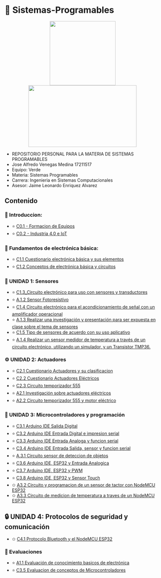 # :closed_book: Sistemas-Programables

<p align="center">
  <img width="213" height="208" src="https://www.tijuana.tecnm.mx/wp-content/themes/tecnm/images/logo_TECT.png">
  <img width="350" height="200" src="https://www.matamoros.tecnm.mx/wp-content/uploads/2017/05/Logo-TecNM-2017-Ganador.png">
</p>

- REPOSITORIO PERSONAL PARA LA MATERIA DE SISTEMAS PROGRAMABLES 
- Jose Alfredo Venegas Medina 17211517
- Equipo: Verde
- Materia: Sistemas Programables
- Carrera: Ingenieria en Sistemas Computacionales
- Asesor: Jaime Leonardo Enriquez Alvarez



## Contenido

###  :blue_book: Introduccion:
 - :star: [C0.1 - Formacion de Equipos](https://github.com/Alfredopflc/Sistemas-Programables/blob/master/blog/C0.1_JoseAlfredoVenegasMedina_Verde.md)
 - :star: [C0.2 - Industria 4.0 e IoT](https://github.com/Alfredopflc/Sistemas-Programables/blob/master/blog/C0.2_JoseAlfredoVenegasMedina_Verde.md)
 
### :battery: Fundamentos de electrónica básica:
 - :star: [C1.1 Cuestionario electrónica básica y sus elementos](https://github.com/Alfredopflc/Sistemas-Programables/blob/master/blog/C1.1_JoseAlfredoVenegasMedina_Verde.md)
 - :star: [C1.2 Conceptos de electrónica básica y circuitos](https://github.com/Alfredopflc/Sistemas-Programables/blob/master/blog/C1.2_JoseAlfredoVenegasMedina_Verde.md)
 
 ### 🎇 UNIDAD 1: Sensores
 -  :star: [C1.3_Circuito electrónico para uso con sensores y transductores](https://github.com/Alfredopflc/Sistemas-Programables/blob/master/blog/C1.3_JoseAlfredoVenegasMedina_Verde.md)
 - :star: [A.1.2 Sensor Fotoresistivo](https://github.com/Alfredopflc/Sistemas-Programables/blob/master/docs/A1.2_JoseAlfredoVenegasMedina_Verde.md)
 - :star: [C1.4 Circuito electrónico para el acondicionamiento de señal con un amplificador operacional](https://github.com/Alfredopflc/Sistemas-Programables/blob/master/blog/C1.4_JoseAlfredoVenegasMedina_Verde.md)
 - :star: [A.1.3  Realizar una investigación y presentación para ser expuesta en clase sobre el tema de sensores](https://github.com/Alfredopflc/Sistemas-Programables/blob/master/docs/A1.3_JoseAlfredoVenegasMedina_Verde.md)
 - :star: [C1.5 Tipo de sensores de acuerdo con su uso aplicativo](https://github.com/Alfredopflc/Sistemas-Programables/blob/master/blog/C1.5_JoseAlfredoVenegasMedina_Verde.md)
 - :star: [A.1.4 Realizar un sensor medidor de temperatura a través de un circuito electrónico, utilizando un simulador, y un Transistor TMP36.](https://github.com/Alfredopflc/Sistemas-Programables/blob/master/docs/A1.4_JoseAlfredoVenegasMedina_Verde.md)
 
 ### :gear: UNIDAD 2: Actuadores
 - :star: [C2.1 Cuestionario Actuadores y su clasificacion](https://github.com/Alfredopflc/Sistemas-Programables/blob/master/blog/C2.1_JoseAlfredoVenegasMedina_Verde.md)
 - :star: [C2.2 Cuestionario Actuadores Eléctricos](https://github.com/Alfredopflc/Sistemas-Programables/blob/master/blog/C2.2_JoseAlfredoVenegasMedina_Verde.md)
 - :star: [C2.3 Circuito temporizador 555](https://github.com/Alfredopflc/Sistemas-Programables/blob/master/blog/C2.3_JoseAlfredoVenegasMedina_Verde.md)
 - :star: [A2.1 Investigación sobre actuadores eléctricos](https://github.com/Alfredopflc/Sistemas-Programables/blob/master/docs/A2.1_JoseAlfredoVenegasMedina_Verde.md)
 - :star: [A2.2 Circuito temporizador 555 y motor eléctrico](https://github.com/Alfredopflc/Sistemas-Programables/blob/master/docs/A2.2_JoseAlfredoVenegasMedina_Verde.md)
 
 ### :space_invader: UNIDAD 3: Microcontroladores y programación
 - :star: [C3.1 Arduino IDE Salida Digital](https://github.com/Alfredopflc/Sistemas-Programables/blob/master/blog/C3.1_JoseAlfredoVenegasMedina_Verde.md)
 - :star: [C3.2 Arduino IDE Entrada Digital e impresion serial](https://github.com/Alfredopflc/Sistemas-Programables/blob/master/blog/C3.2_JoseAlfredoVenegasMedina_Verde.md)
 - :star: [C3.3 Arduino IDE Entrada Analoga y funcion serial](https://github.com/Alfredopflc/Sistemas-Programables/blob/master/blog/C3.3_JoseAlfredoVenegasMedina_Verde..md)
 - :star: [C3.4 Arduino IDE Entrada Salida, sensor y funcion serial](https://github.com/Alfredopflc/Sistemas-Programables/blob/master/blog/C3.4_JoseAlfredoVenegasMedina_Verde..md)
 - :star: [A.3.1 Circuito sensor de deteccion de objetos](https://github.com/Alfredopflc/Sistemas-Programables/blob/master/docs/A3.1_JoseAlfredoVenegasMedina_Verde.md)
 - :star: [C3.6 Arduino IDE, ESP32 y Entrada Analogica](https://github.com/Alfredopflc/Sistemas-Programables/blob/master/blog/C3.6_JoseAlfredoVenegasMedina_Verde.md)
 - :star: [C3.7 Arduino IDE, ESP32 y PWM](https://github.com/Alfredopflc/Sistemas-Programables/blob/master/blog/C3.7_JoseAlfredoVenegasMedina_Verde.md)
 - :star: [C3.8 Arduino IDE, ESP32 y Sensor Touch](https://github.com/Alfredopflc/Sistemas-Programables/blob/master/blog/C3.8_JoseAlfredoVenegasMedina_Verde.md)
 - ✩ [A3.2 Circuito y programacion de un sensor de tactor con NodeMCU ESP32](https://github.com/Alfredopflc/Sistemas-Programables/blob/master/docs/A3.2_JoseAlfredoVenegasMedina_Verde.md)
 - ✩ [A3.3 Circuito de medicion de temperatura a traves de un NodeMCU ESP32](https://github.com/Alfredopflc/Sistemas-Programables/blob/master/docs/A3.3_JoseAlfredoVenegasMedina_Verde.md)
 
 ## :lock: UNIDAD 4: Protocolos de seguridad y comunicación
 - ✩ [C4.1  Protocolo Bluetooth y el NodeMCU ESP32](https://github.com/Alfredopflc/Sistemas-Programables/blob/master/blog/C4.1_JoseAlfredoVenegasMedina_Verde.md)
  
 ### :pencil: Evaluaciones
 - :star: [A1.1 Evaluación de conocimiento basicos de electrónica](https://github.com/Alfredopflc/Sistemas-Programables/blob/master/docs/A1.1_JoseAlfredoVenegasMedina_Verde.md)
 - :star: [C3.5 Evaluacion de conceptos de Microcontroladores](https://github.com/Alfredopflc/Sistemas-Programables/blob/master/blog/C3.5_JoseAlfredoVenegasMedina_Verde.md)




